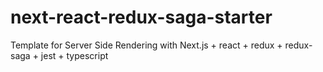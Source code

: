 # next-react-redux-saga-starter

Template for Server Side Rendering with Next.js + react + redux + redux-saga + jest + typescript
